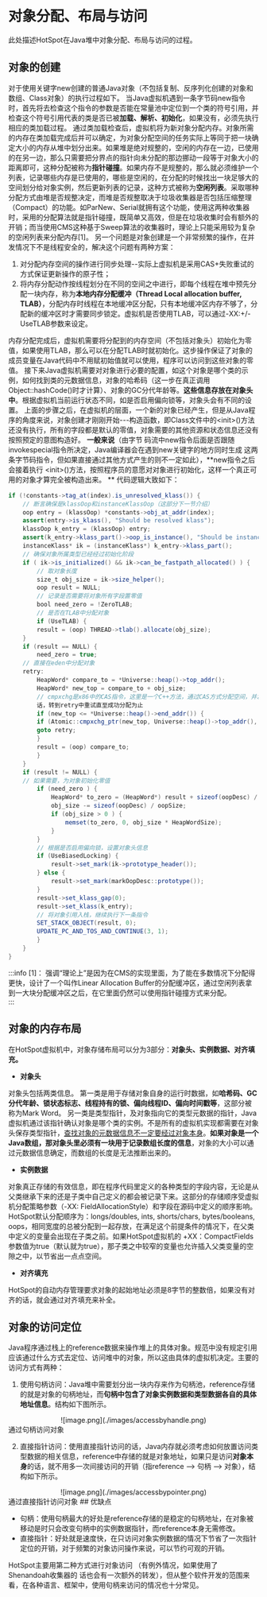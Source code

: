 # 对象分配、布局与访问
此处描述HotSpot在Java堆中对象分配、布局与访问的过程。
## 对象的创建
对于使用关键字new创建的普通Java对象（不包括复制、反序列化创建的对象和数组、Class对象）的执行过程如下。
当Java虚拟机遇到一条字节码new指令时，首先将去检查这个指令的参数是否能在常量池中定位到一个类的符号引用，并检查这个符号引用代表的类是否已被**加载、解析、初始化**，如果没有，必须先执行相应的类加载过程。
通过类加载检查后，虚拟机将为新对象分配内存。对象所需的内存在类加载完成后并可以确定，为对象分配空间的任务实际上等同于把一块确定大小的内存从堆中划分出来。如果堆是绝对规整的，空闲的内存在一边，已使用的在另一边，那么只需要把分界点的指针向未分配的那边挪动一段等于对象大小的距离即可，这种分配被称为**指针碰撞**。如果内存不是规整的，那么就必须维护一个列表，记录哪些内存是已使用的，哪些是空闲的，在分配的时候找出一块足够大的空间划分给对象实例，然后更新列表的记录，这种方式被称为**空闲列表**。采取哪种分配方式由堆是否规整决定，而堆是否规整取决于垃圾收集器是否包括压缩整理（Compact）的功能。如ParNew、Serial就拥有这个功能，使用这两种收集器时，采用的分配算法就是指针碰撞，既简单又高效，但是在垃圾收集时会有额外的开销；而当使用CMS这种基于Sweep算法的收集器时，理论上只能采用较为复杂的空闲列表来分配内存[1]。
另一个问题是对象创建是一个非常频繁的操作，在并发情况下不是线程安全的，解决这个问题有两种方案：

1. 对分配内存空间的操作进行同步处理--实际上虚拟机是采用CAS+失败重试的方式保证更新操作的原子性；
2. 将内存分配动作按线程划分在不同的空间之中进行，即每个线程在堆中预先分配一块内存，称为**本地内存分配缓冲（Thread Local allocation buffer, TLAB）**，分配内存时线程在本地缓冲区分配，只有本地缓冲区内存不够了，分配新的缓冲区时才需要同步锁定。虚拟机是否使用TLAB，可以通过-XX:+/-UseTLAB参数来设定。

内存分配完成后，虚拟机需要将分配到的内存空间（不包括对象头）初始化为零值，如果使用TLAB，那么可以在分配TLAB时就初始化。这步操作保证了对象的成员变量在Java代码中不用赋初始值就可以使用，程序可以访问到这些对象的零值。
接下来Java虚拟机需要对对象进行必要的配置，如这个对象是哪个类的示例，如何找到类的元数据信息，对象的哈希码（这一步在真正调用Object::hashCode()时才计算）、对象的GC分代年龄等。**这些信息存放在对象头中**。根据虚拟机当前运行状态不同，如是否启用偏向锁等，对象头会有不同的设置。
上面的步骤之后，在虚拟机的层面，一个新的对象已经产生，但是从Java程序的角度来说，对象创建才刚刚开始---构造函数，即Class文件中的&lt;init&gt;()方法还没有执行，所有的字段都是默认的零值，对象需要的其他资源和状态信息还没有按照预定的意图构造好。 **一般来说**（由字节 码流中new指令后面是否跟随invokespecial指令所决定，Java编译器会在遇到new关键字的地方同时生成 这两条字节码指令，但如果直接通过其他方式产生的则不一定如此），**new指令之后会接着执行 &lt;init&gt;()方法，按照程序员的意愿对对象进行初始化，这样一个真正可用的对象才算完全被构造出来。 **
代码逻辑大致如下：
```java
if (!constants->tag_at(index).is_unresolved_klass()) {
    // 断言确保是klassOop和instanceKlassOop（这部分下一节介绍）
    oop entry = (klassOop) *constants->obj_at_addr(index);
    assert(entry->is_klass(), "Should be resolved klass");
    klassOop k_entry = (klassOop) entry;
    assert(k_entry->klass_part()->oop_is_instance(), "Should be instanceKlass");
    instanceKlass* ik = (instanceKlass*) k_entry->klass_part();
    // 确保对象所属类型已经经过初始化阶段
    if ( ik->is_initialized() && ik->can_be_fastpath_allocated() ) {
        // 取对象长度
        size_t obj_size = ik->size_helper();
        oop result = NULL;
        // 记录是否需要将对象所有字段置零值
        bool need_zero = !ZeroTLAB;
        // 是否在TLAB中分配对象
        if (UseTLAB) {
        result = (oop) THREAD->tlab().allocate(obj_size);
    }
    if (result == NULL) {
        need_zero = true;
    // 直接在eden中分配对象
    retry:
        HeapWord* compare_to = *Universe::heap()->top_addr();
        HeapWord* new_top = compare_to + obj_size;
        // cmpxchg是x86中的CAS指令，这里是一个C++方法，通过CAS方式分配空间，并发失败的
        话，转到retry中重试直至成功分配为止
        if (new_top <= *Universe::heap()->end_addr()) {
        if (Atomic::cmpxchg_ptr(new_top, Universe::heap()->top_addr(), compare_to) != compare_to) {
        goto retry;
        }
        result = (oop) compare_to;
        }
    }
    if (result != NULL) {
    // 如果需要，为对象初始化零值
        if (need_zero ) {
            HeapWord* to_zero = (HeapWord*) result + sizeof(oopDesc) / oopSize;
            obj_size -= sizeof(oopDesc) / oopSize;
            if (obj_size > 0 ) {
            	memset(to_zero, 0, obj_size * HeapWordSize);
            }
        }
        // 根据是否启用偏向锁，设置对象头信息
        if (UseBiasedLocking) {
            result->set_mark(ik->prototype_header());
        } else {
            result->set_mark(markOopDesc::prototype());
        }
        result->set_klass_gap(0);
        result->set_klass(k_entry);
        // 将对象引用入栈，继续执行下一条指令
        SET_STACK_OBJECT(result, 0);
        UPDATE_PC_AND_TOS_AND_CONTINUE(3, 1);
        }
    }
}

```
:::info
[1]： 强调“理论上”是因为在CMS的实现里面，为了能在多数情况下分配得更快，设计了一个叫作Linear Allocation Buffer的分配缓冲区，通过空闲列表拿到一大块分配缓冲区之后，在它里面仍然可以使用指针碰撞方式来分配。  
:::
## 对象的内存布局
在HotSpot虚拟机中，对象存储布局可以分为3部分：**对象头、实例数据、对齐填充。**

- **对象头**

对象头包括两类信息。
第一类是用于存储对象自身的运行时数据，如**哈希码、GC分代年龄、锁状态标志、线程持有的锁、偏向线程ID、偏向时间戳等**，这部分被称为Mark Word。
另一类是类型指针，及对象指向它的类型元数据的指针，Java虚拟机通过该指针确认对象是哪个类的实例。不是所有的虚拟机实现都需要在对象头保存类型指针，[查找对象的元数据信息不一定要经过对象本身](111)。**如果对象是一个Java数组，那对象头里必须有一块用于记录数组长度的信息**，对象的大小可以通过元数据信息确定，而数组的长度是无法推断出来的。

- **实例数据**

对象真正存储的有效信息，即在程序代码里定义的各种类型的字段内容，无论是从父类继承下来的还是子类中自己定义的都会被记录下来。这部分的存储顺序受虚拟机分配策略参数（-XX: FieldAllocationStyle）和字段在源码中定义的顺序影响。HotSpot默认分配顺序为：longs/doubles, ints, shorts/chars, bytes/booleans, oops，相同宽度的总被分配到一起存放，在满足这个前提条件的情况下，在父类中定义的变量会出现在子类之前。如果HotSpot虚拟机的 +XX：CompactFields参数值为true（默认就为true），那子类之中较窄的变量也允许插入父类变量的空隙之中，以节省出一点点空间。  

- **对齐填充**

HotSpot的自动内存管理要求对象的起始地址必须是8字节的整数倍，如果没有对齐的话，就会通过对齐填充来补全。

## 对象的访问定位
Java程序通过栈上的reference数据来操作堆上的具体对象。规范中没有规定引用应该通过什么方式去定位、访问堆中的对象，所以这由具体的虚拟机决定。主要的访问方式有两种：

1. 使用句柄访问：Java堆中需要划分出一块内存来作为句柄池，reference存储的就是对象的句柄地址，而**句柄中包含了对象实例数据和类型数据****各自****的具体地址信息**。结构如下图所示。

<div align='center'>![image.png](./images/accessbyhandle.png)</div>
通过句柄访问对象

2. 直接指针访问：使用直接指针访问的话，Java内存就必须考虑如何放置访问类型数据的相关信息，reference中存储的就是对象地址，如果只是访问**对象本身**的话，就不用多一次间接访问的开销（指reference --&gt; 句柄 --&gt; 对象），结构如下所示。

<div align='center'>![image.png](./images/accessbypointer.png)</div>
通过直接指针访问对象
## 优缺点

- 句柄：使用句柄最大的好处是reference存储的是稳定的句柄地址，在对象被移动是时只会改变句柄中的实例数据指针，而reference本身无需修改。
- 直接指针：好处就是速度快，在只访问对象实例数据的情况下节省了一次指针定位的开销，对于频繁的对象访问操作来说，可以节约可观的开销。

HotSpot主要用第二种方式进行对象访问 （有例外情况，如果使用了Shenandoah收集器的 话也会有一次额外的转发），但从整个软件开发的范围来看，在各种语言、框架中，使用句柄来访问的情况也十分常见。  
